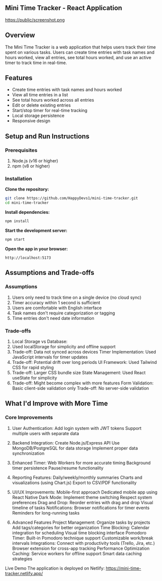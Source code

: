 ## Mini Time Tracker - React Application
[https://public/screenshot.png](https://github.com/HappyDevs1/mini-time-tracker/blob/main/Screenshot%20(286).png)

## Overview
The Mini Time Tracker is a web application that helps users track their time spent on various tasks. Users can create time entries with task names and hours worked, view all entries, see total hours worked, and use an active timer to track time in real-time.

## Features
- Create time entries with task names and hours worked
- View all time entries in a list
- See total hours worked across all entries
- Edit or delete existing entries
- Start/stop timer for real-time tracking
- Local storage persistence
- Responsive design

## Setup and Run Instructions
### Prerequisites
1. Node.js (v16 or higher)
2. npm (v8 or higher)

### Installation
**Clone the repository:**

```bash
git clone https://github.com/HappyDevs1/mini-time-tracker.git
cd mini-time-tracker
```
**Install dependencies:**
```bash
npm install
```
**Start the development server:**
```bash
npm start
```
**Open the app in your browser:**

```text
http://localhost:5173
```

## Assumptions and Trade-offs
### Assumptions
1. Users only need to track time on a single device (no cloud sync)
2. Timer accuracy within 1 second is sufficient
3. Users are comfortable with English interface
4. Task names don't require categorization or tagging
5. Time entries don't need date information

### Trade-offs
1. Local Storage vs Database:
2. Used localStorage for simplicity and offline support
3. Trade-off: Data not synced across devices
   Timer Implementation:
   Used JavaScript intervals for timer updates
6. Trade-off: Potential drift over long periods
   UI Framework:
   Used Tailwind CSS for rapid styling
8. Trade-off: Larger CSS bundle size
   State Management:
   Used React useState for simplicity
9. Trade-off: Might become complex with more features
Form Validation:
Basic client-side validation only
Trade-off: No server-side validation

## What I'd Improve with More Time
### Core Improvements
1. User Authentication:
  Add login system with JWT tokens
  Support multiple users with separate data
2. Backend Integration:
  Create Node.js/Express API
  Use MongoDB/PostgreSQL for data storage
  Implement proper data synchronization
3. Enhanced Timer:
  Web Workers for more accurate timing
  Background timer persistence
  Pause/resume functionality
4. Reporting Features:
  Daily/weekly/monthly summaries
  Charts and visualizations (using Chart.js)
  Export to CSV/PDF functionality
5. UI/UX Improvements:
   Mobile-first approach
   Dedicated mobile app using React Native
   Dark Mode:
      Implement theme switching
   Respect system preferences
   Drag and Drop:
      Reorder entries with drag and drop
      Visual timeline of tasks
   Notifications:
      Browser notifications for timer events
      Reminders for long-running tasks

6. Advanced Features
   Project Management:
      Organize tasks by projects
      Add tags/categories for better organization
   Time Blocking:
      Calendar integration for scheduling
      Visual time blocking interface
   Pomodoro Timer:
      Built-in Pomodoro technique support
      Customizable work/break intervals
   Integrations:
      Connect with productivity tools (Trello, Jira, etc.)
      Browser extension for cross-app tracking
      Performance Optimization
   Caching:
      Service workers for offline support
      Smart data caching strategies

Live Demo
The application is deployed on Netlify:
https://mini-time-tracker.netlify.app/
